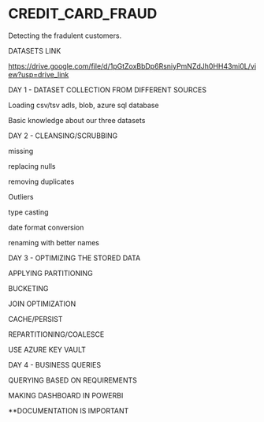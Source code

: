 # CREDIT_CARD_FRAUD
Detecting the fradulent customers.

DATASETS LINK 

https://drive.google.com/file/d/1pGtZoxBbDp6RsniyPmNZdJh0HH43mi0L/view?usp=drive_link

DAY 1 - DATASET COLLECTION FROM DIFFERENT SOURCES
 
Loading csv/tsv adls, blob, azure sql database 
 
Basic knowledge about our three datasets 
 
DAY 2 - CLEANSING/SCRUBBING
 
missing
 
replacing nulls
 
removing duplicates
 
Outliers
 
type casting
 
date format conversion
 
renaming with better names 
 
 
DAY 3 - OPTIMIZING THE STORED DATA
 
APPLYING PARTITIONING
 
BUCKETING
 
JOIN OPTIMIZATION
 
CACHE/PERSIST
 
REPARTITIONING/COALESCE

USE AZURE KEY VAULT
 
DAY 4 - BUSINESS QUERIES
 
QUERYING BASED ON REQUIREMENTS

MAKING DASHBOARD IN POWERBI


**DOCUMENTATION IS IMPORTANT 
